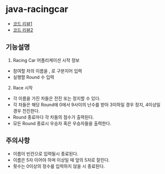 # java-racingcar

* [코드 리뷰1](https://github.com/woowacourse/woowacourse-docs/blob/master/maincourse/review-step1.md)
* [코드 리뷰2](https://github.com/woowacourse/woowacourse-docs/blob/master/maincourse/review-step2.md)

## 기능설명
1. Racing Car 어플리케이션 시작 정보
* 참여할 차의 이름을 , 로 구분지어 입력
* 실행할 Round 수 입력
2. Race 시작
* 각 이름을 가진 차들은 전진 또는 정지할 수 있다.
* 각 차들은 해당 Round에 0에서 9사이의 난수를 받아 3이하일 경우 정지, 4이상일 경우 전진한다.
* Round 종료마다 각 차들의 점수가 출력된다.
* 모든 Round 종료시 우승자 혹은 우승자들을 출력한다.

## 주의사항
* 이름이 빈칸으로 입력될시 종료된다.
* 이름은 5자 이어야 하며 이상일 때 앞의 5자로 잘린다.
* 횟수는 0이상의 정수를 입력하지 않을 시 종료된다.